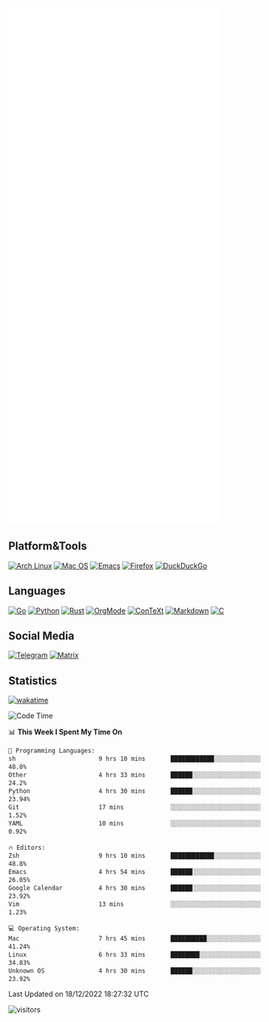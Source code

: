 ![Metrics](https://github.com/SteamedFish/SteamedFish/blob/master/github-metrics.svg)

## Platform&Tools

[![Arch Linux](https://img.shields.io/badge/ArchLinux-1793D1?logo=arch-linux&logoColor=fff&style=flat-square)](https://archlinux.org/)
[![Mac OS](https://img.shields.io/badge/MacOS-000000?style=flat-square&logo=macos&logoColor=F0F0F0)](https://www.apple.com/macos/)
[![Emacs](https://img.shields.io/badge/Emacs-%237F5AB6.svg?&style=flat-square&logo=gnu-emacs&logoColor=white)](https://www.gnu.org/software/emacs/)
[![Firefox](https://img.shields.io/badge/Firefox-FF7139?style=flat-square&logo=Firefox-Browser&logoColor=white)](https://firefox.com/)
[![DuckDuckGo](https://img.shields.io/badge/DuckDuckGo-DE5833?style=flat-square&logo=DuckDuckGo&logoColor=white)](https://duckduckgo.com/)

## Languages

[![Go](https://img.shields.io/badge/Golang-%2300ADD8.svg?style=flat-square&logo=go&logoColor=white)](https://golang.org/)
[![Python](https://img.shields.io/badge/Python-3670A0?style=flat-square&logo=python&logoColor=ffdd54)](https://www.python.org/)
[![Rust](https://img.shields.io/badge/Rust-%23000000.svg?style=flat-square&logo=rust&logoColor=white)](https://www.rust-lang.org/)
[![OrgMode](https://img.shields.io/badge/OrgMode-%23000000.svg?style=flat-square&logo=org&logoColor=white)](https://orgmode.org/)
[![ConTeXt](https://img.shields.io/badge/ConTeXt-%23008080.svg?style=flat-square&logo=latex&logoColor=white)](https://contextgarden.net/)
[![Markdown](https://img.shields.io/badge/MarkDown-%23000000.svg?style=flat-square&logo=markdown&logoColor=white)](https://daringfireball.net/projects/markdown/)
[![C](https://img.shields.io/badge/C-%2300599C.svg?style=flat-square&logo=c&logoColor=white)](https://www.iso.org/standard/74528.html)

## Social Media
[![Telegram](https://img.shields.io/badge/SteamedFish-2CA5E0?style=social&logo=telegram&logoColor=white)](https://t.me/SteamedFish)
[![Matrix](https://img.shields.io/badge/SteamedFish-2CA5E0?style=social&logo=matrix&logoColor=black)](https://matrix.to/#/@i:steamedfish.org)

## Statistics
[![wakatime](https://wakatime.com/badge/user/168280d6-fcf2-4b4f-ad3a-dc4612f35b38.svg)](https://wakatime.com/@168280d6-fcf2-4b4f-ad3a-dc4612f35b38)

<!--START_SECTION:waka-->
![Code Time](http://img.shields.io/badge/Code%20Time-2%2C227%20hrs%2054%20mins-blue)

📊 **This Week I Spent My Time On** 

```text
💬 Programming Languages: 
sh                       9 hrs 10 mins       ████████████░░░░░░░░░░░░░   48.8% 
Other                    4 hrs 33 mins       ██████░░░░░░░░░░░░░░░░░░░   24.2% 
Python                   4 hrs 30 mins       ██████░░░░░░░░░░░░░░░░░░░   23.94% 
Git                      17 mins             ░░░░░░░░░░░░░░░░░░░░░░░░░   1.52% 
YAML                     10 mins             ░░░░░░░░░░░░░░░░░░░░░░░░░   0.92%

🔥 Editors: 
Zsh                      9 hrs 10 mins       ████████████░░░░░░░░░░░░░   48.8% 
Emacs                    4 hrs 54 mins       ██████░░░░░░░░░░░░░░░░░░░   26.05% 
Google Calendar          4 hrs 30 mins       ██████░░░░░░░░░░░░░░░░░░░   23.92% 
Vim                      13 mins             ░░░░░░░░░░░░░░░░░░░░░░░░░   1.23%

💻 Operating System: 
Mac                      7 hrs 45 mins       ██████████░░░░░░░░░░░░░░░   41.24% 
Linux                    6 hrs 33 mins       ████████░░░░░░░░░░░░░░░░░   34.83% 
Unknown OS               4 hrs 30 mins       ██████░░░░░░░░░░░░░░░░░░░   23.92%

```


 Last Updated on 18/12/2022 18:27:32 UTC
<!--END_SECTION:waka-->

![visitors](https://visitor-badge.laobi.icu/badge?page_id=SteamedFish.SteamedFish)
